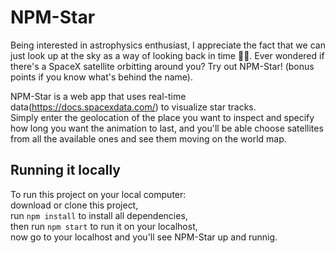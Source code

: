 # NPM-Star 
Being interested in astrophysics enthusiast, I appreciate the fact that we can just look up at the sky as a way of looking back in time 👀💫. Ever wondered if there's a SpaceX satellite orbitting around you? Try out NPM-Star! (bonus points if you know what's behind the name). <br />

NPM-Star is a web app that uses real-time data(https://docs.spacexdata.com/) to visualize star tracks.  <br />
Simply enter the geolocation of the place you want to inspect and specify how long you want the animation to last, and you'll be able choose satellites from all the available ones and see them moving on the world map. 

## Running it locally 
To run this project on your local computer: \
download or clone this project, \
run `npm install` to install all dependencies, \
then run `npm start` to run it on your localhost, \
now go to your localhost and you'll see NPM-Star up and runnig.